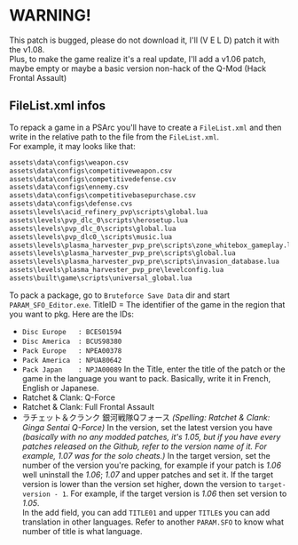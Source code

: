 # WARNING!
This patch is bugged, please do not download it, I'll (V E L D) patch it with the v1.08.  
Plus, to make the game realize it's a real update, I'll add a v1.06 patch, maybe empty or maybe a basic version non-hack of the Q-Mod (Hack Frontal Assault)

## FileList.xml infos

To repack a game in a PSArc you'll have to create a `FileList.xml` and then write in the relative path to the file from the `FileList.xml`.  
For example, it may looks like that:  
```xml  
assets\data\configs\weapon.csv  
assets\data\configs\competitiveweapon.csv  
assets\data\configs\competitivedefense.csv  
assets\data\configs\ennemy.csv  
assets\data\configs\competitivebasepurchase.csv  
assets\data\configs\defense.cvs  
assets\levels\acid_refinery_pvp\scripts\global.lua  
assets\levels\pvp_dlc_0\scripts\herosetup.lua  
assets\levels\pvp_dlc_0\scripts\global.lua  
assets\levels\pvp_dlc0_\scripts\music.lua  
assets\levels\plasma_harvester_pvp_pre\scripts\zone_whitebox_gameplay.lua  
assets\levels\plasma_harvester_pvp_pre\scripts\global.lua  
assets\levels\plasma_harvester_pvp_pre\scripts\invasion_database.lua  
assets\levels\plasma_harvester_pvp_pre\levelconfig.lua  
assets\built\game\scripts\universal_global.lua  
```  
To pack a package, go to `Bruteforce Save Data` dir and start `PARAM_SFO_Editor.exe`.
TitleID = The identifier of the game in the region that you want to pkg. Here are the IDs:
- `Disc Europe   : BCES01594`
- `Disc America  : BCUS98380`
- `Pack Europe   : NPEA00378`
- `Pack America  : NPUA80642`
- `Pack Japan    : NPJA00089`
In the Title, enter the title of the patch or the game in the language you want to pack. Basically, write it in French, English or Japanese.
- Ratchet & Clank: Q-Force
- Ratchet & Clank: Full Frontal Assault
- ラチェット＆クランク 銀河戦隊Qフォース *(Spelling: Ratchet & Clank: Ginga Sentai Q-Force)*
In the version, set the latest version you have *(basically with no any modded patches, it's 1.05, but if you have every patches released on the Github, refer to the version name of it. For example, 1.07 was for the solo cheats.)*
In the target version, set the number of the version you're packing, for example if your patch is *1.06* well uninstall the *1.06*; *1.07* and upper patches and set it. If the target version is lower than the version set higher, down the version to `target-version - 1`. For example, if the target version is *1.06* then set version to *1.05*.  
In the add field, you can add `TITLE01` and upper `TITLE`s you can add translation in other languages. Refer to another `PARAM.SFO` to know what number of title is what language.
